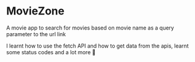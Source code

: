 # MovieZone

A movie app to search for movies based on movie name as a query parameter to the url link

I learnt how to use the fetch API and how to get data from the apis, learnt some status codes and a lot more 🤭
